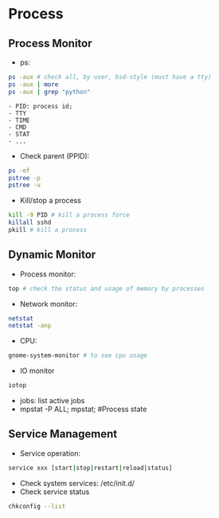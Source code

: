 # Process

## Process Monitor
- ps:
```sh
ps -aux # check all, by user, bsd-style (must have a tty)
ps -aux | more
ps -aux | grep "python"
```
	- PID: process id;
	- TTY
	- TIME
	- CMD
	- STAT
	- ...
- Check parent (PPID):
```sh
ps -ef
pstree -p
pstree -u
```
- Kill/stop a process
```sh
kill -9 PID # kill a process force
killall sshd
pkill # kill a process
```

## Dynamic Monitor
- Process monitor:
```sh
top # check the status and usage of memory by processes
```
- Network monitor:
```sh
netstat
netstat -anp
```
- CPU:
```sh
gnome-system-monitor # to see cpu usage
```
- IO monitor
```sh
iotop
```
- jobs: list active jobs
- mpstat -P ALL; mpstat; #Process state

## Service Management
- Service operation:
```sh
service xxx [start|stop|restart|reload|status]
```
- Check system services: /etc/init.d/
- Check service status
```sh
chkconfig --list
```